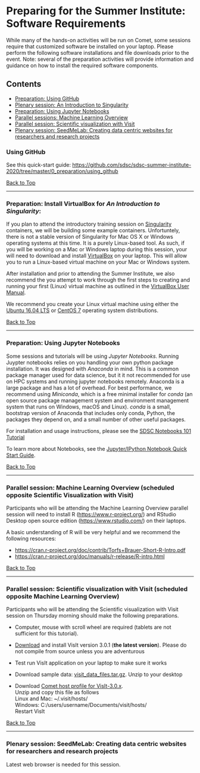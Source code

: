 # Preparing for the Summer Institute: Software Requirements

While many of the hands-on activities will be run on Comet, some sessions require that customized software be installed on your laptop. Please perform the following software installations and file downloads prior to the event. Note: several of the preparation activities will provide information and guidance on how to install the required software components.

## Contents <a name="top"></a>
 * [Preparation: Using GitHub](#github)
 * [Plenary session: An Introduction to Singularity](#singularity)
 * [Preparation: Using Jupyter Notebooks](#notebooks)
 * [Parallel sessions: Machine Learning Overview](#mach-learn)
 * [Parallel session: Scientific visualization with Visit ](#visit)
 * [Plenary session: SeedMeLab: Creating data centric websites for researchers and research projects](#seedme)


### Using GitHub<a name="github"></a>

See this quick-start guide: https://github.com/sdsc/sdsc-summer-institute-2020/tree/master/0_preparation/using_github

[Back to Top](#top)
<hr>

### Preparation: Install VirtualBox for *An Introduction to Singularity*: <a name="singularity"></a>

If you plan to attend the introductory training session on [Singularity](https://singularity.lbl.gov/)
containers, we will be building some example containers. Unfortuntely, there is
not a stable version of Singularity for Mac OS X or Windows operating systems at
this time. It is a purely Linux-based tool. As such, if you will be
working on a Mac or Windows laptop during this session, your will need
to download and install [VirtualBox](https://www.virtualbox.org/) on
your laptop. This will allow you to run a Linux-based virtual machine on
your Mac or Windows system.

After installation and prior to attending the Summer Institute, we also
recommend the you attempt to work through the first steps to creating
and running your first (Linux) virtual machine as outlined in the
[VirtualBox User Manual](https://www.virtualbox.org/manual/ch01.html).

We recommend you create your Linux virtual machine using either the
[Ubuntu 16.04 LTS](http://releases.ubuntu.com/16.04/ubuntu-16.04.6-desktop-amd64.iso) or [CentOS 7](http://isoredirect.centos.org/centos/7/isos/x86_64/CentOS-7-x86_64-DVD-1810.iso) operating system distributions.

[Back to Top](#top)
<hr>

### Preparation: Using Jupyter Notebooks <a name="notebooks"></a>

Some sessions and tutorials will be using *Jupyter Notebooks*. Running Juypter notebooks relies on you handling your own python package installation. It was designed with *Anaconda* in mind. This is a common package manager used for data science, but it it not recommended for use on HPC systems and running jupyter notebooks remotely. Anaconda is a large package and has a lot of overhead. For best performance, we recommend using *Miniconda*, which is a free minimal installer for *conda* (an open source package management system and environment management system that runs on Windows, macOS and Linux). *conda* is a small, bootstrap version of Anaconda that includes only conda, Python, the packages they depend on, and a small number of other useful packages.

For installation and usage instructions, please see the [SDSC Notebooks 101 Tutorial](https://comet-notebooks-101.readthedocs.io/en/latest/index.html)

To learn more about Notebooks, see the [Jupyter/IPython Notebook Quick Start Guide](https://jupyter-notebook-beginner-guide.readthedocs.io/en/latest/index.html).

[Back to Top](#top)
<hr>

### Parallel session: Machine Learning Overview (scheduled opposite Scientific Visualization with Visit) <a name="mach-learn"></a>

Participants who will be attending the Machine Learning Overview parallel session will need to install R (https://www.r-project.org/) and RStudio Desktop open source edition (https://www.rstudio.com/) on their laptops. 

A basic understanding of R will be very helpful and we recommend the following resources:

* https://cran.r-project.org/doc/contrib/Torfs+Brauer-Short-R-Intro.pdf
* https://cran.r-project.org/doc/manuals/r-release/R-intro.html

[Back to Top](#top)
<hr>

### Parallel session: Scientific visualization with Visit (scheduled opposite Machine Learning Overview) <a name="visit"></a>

Participants who will be attending the Scientific visualization with Visit session on Thursday morning should make the following preparations.

* Computer, mouse with scroll wheel are required (tablets are not sufficient for this tutorial).

* [Download](https://wci.llnl.gov/simulation/computer-codes/visit/executables) and install VisIt version 3.0.1 (**the latest version**). Please do not compile from source unless you are adventurous

* Test run VisIt application on your laptop to make sure it works

* Download sample data: [visit_data_files.tar.gz](https://wci.llnl.gov/content/assets/docs/simulation/computer-codes/visit/visit_data_files.tar.gz). Unzip to your desktop

* Download [Comet host profile for VisIt-3.0.x](http://users.sdsc.edu/~amit/comet/visit3.0.x-comet-host-profile.zip).  
    Unzip and copy this file as follows  
    Linux and Mac: ~/.visit/hosts/  
    Windows: C:/users/username/Documents/visit/hosts/   
    Restart VisIt

[Back to Top](#top)
<hr>

### Plenary session: SeedMeLab: Creating data centric websites for researchers and research projects <a name="seedme"></a>
Latest web browser is needed for this session.

